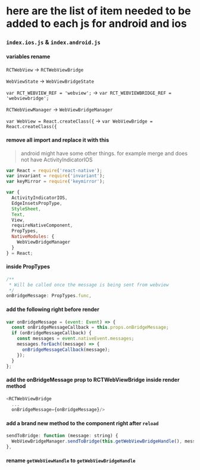 # here are the list of item needed to be added to each js for android and ios

### `index.ios.js` & `index.android.js`

#### variables rename

`RCTWebView` -> `RCTWebViewBridge`

`WebViewState` -> `WebViewBridgeState`

`var RCT_WEBVIEW_REF = 'webview';` -> `var RCT_WEBVIEWBRIDGE_REF = 'webviewbridge';`

`RCTWebViewManager` -> `WebViewBridgeManager`

`var WebView = React.createClass({` -> `var WebViewBridge = React.createClass({`



#### remove all import and replace it with this

> android might have some other things. for example merge and does not have ActivityIndicatorIOS

```js
var React = require('react-native');
var invariant = require('invariant');
var keyMirror = require('keymirror');

var {
  ActivityIndicatorIOS,
  EdgeInsetsPropType,
  StyleSheet,
  Text,
  View,
  requireNativeComponent,
  PropTypes,
  NativeModules: {
    WebViewBridgeManager
  }
} = React;
```


#### inside PropTypes

```js
/**
 * Will be called once the message is being sent from webview
 */
onBridgeMessage: PropTypes.func,
```

#### add the following right before render

```js
var onBridgeMessage = (event: Event) => {
  const onBridgeMessageCallback = this.props.onBridgeMessage;
  if (onBridgeMessageCallback) {
    const messages = event.nativeEvent.messages;
    messages.forEach((message) => {
      onBridgeMessageCallback(message);
    });
  }
};
```

#### add the onBridgeMessage prop to RCTWebViewBridge inside render method

```js
<RCTWebViewBridge
  ...
  onBridgeMessage={onBridgeMessage}/>
```


#### add a brand new method to the component right after `reload`

```js
sendToBridge: function (message: string) {
  WebViewBridgeManager.sendToBridge(this.getWebViewBridgeHandle(), message);
},
```

#### rename `getWebViewHandle` to `getWebViewBridgeHandle`
